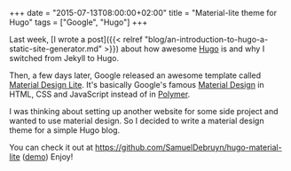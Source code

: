 +++
date = "2015-07-13T08:00:00+02:00"
title = "Material-lite theme for Hugo"
tags = ["Google", "Hugo"]
+++

Last week, [I wrote a post]({{< relref "blog/an-introduction-to-hugo-a-static-site-generator.md" >}}) about how awesome [Hugo](http://gohugo.io) is and why I switched from Jekyll to Hugo.

Then, a few days later, Google released an awesome template called [Material Design Lite](http://getmdl.io). It's basically Google's famous [Material Design](https://www.google.com/design/spec/material-design/introduction.html) in HTML, CSS and JavaScript instead of in [Polymer](https://www.polymer-project.org).

I was thinking about setting up another website for some side project and wanted to use material design. So I decided to write a material design theme for a simple Hugo blog.

You can check it out at https://github.com/SamuelDebruyn/hugo-material-lite ([demo](http://materialexample.sa.muel.be)) Enjoy!